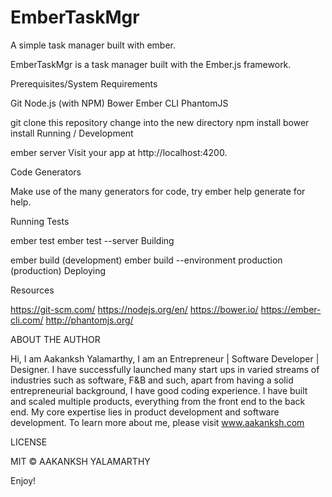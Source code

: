 # EmberTaskMgr
A simple task manager built with ember.

EmberTaskMgr is a task manager built with the Ember.js framework.

Prerequisites/System Requirements

Git
Node.js (with NPM)
Bower
Ember CLI
PhantomJS

git clone <repository-url> this repository
change into the new directory
npm install
bower install
Running / Development

ember server
Visit your app at http://localhost:4200.

Code Generators

Make use of the many generators for code, try ember help generate for help.

Running Tests

ember test
ember test --server
Building

ember build (development)
ember build --environment production (production)
Deploying

Resources

https://git-scm.com/
https://nodejs.org/en/
https://bower.io/
https://ember-cli.com/
http://phantomjs.org/


ABOUT THE AUTHOR

Hi, I am Aakanksh Yalamarthy, I am an Entrepreneur | Software Developer | Designer. I have successfully launched many start ups in varied streams of industries such as software, F&B and such, apart from having a solid entrepreneurial background, I have good coding experience. I have built and scaled multiple products, everything from the front end to the back end. My core expertise lies in product development and software development. To learn more about me, please visit www.aakanksh.com

LICENSE

MIT © AAKANKSH YALAMARTHY

Enjoy!
